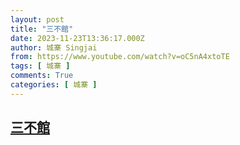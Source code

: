 ```yaml
---
layout: post
title: "三不館"
date: 2023-11-23T13:36:17.000Z
author: 城寨 Singjai
from: https://www.youtube.com/watch?v=oC5nA4xtoTE
tags: [ 城寨 ]
comments: True
categories: [ 城寨 ]
---
```

<!--1700746577000-->
[三不館](https://www.youtube.com/watch?v=oC5nA4xtoTE)
------

<div>

</div>
